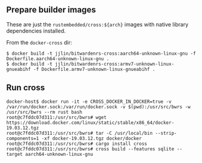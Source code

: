 ## Prepare builder images

These are just the `rustembedded/cross:${arch}` images with native library
dependencies installed.

From the `docker-cross` dir:
```
$ docker build -t jjlin/bitwardenrs-cross:aarch64-unknown-linux-gnu -f Dockerfile.aarch64-unknown-linux-gnu .
$ docker build -t jjlin/bitwardenrs-cross:armv7-unknown-linux-gnueabihf -f Dockerfile.armv7-unknown-linux-gnueabihf .
```

## Run cross

```
docker-host$ docker run -it -e CROSS_DOCKER_IN_DOCKER=true -v /var/run/docker.sock:/var/run/docker.sock -v $(pwd):/usr/src/bwrs -w /usr/src/bwrs --rm rust bash
root@c7fddc07d311:/usr/src/bwrs# wget https://download.docker.com/linux/static/stable/x86_64/docker-19.03.12.tgz
root@c7fddc07d311:/usr/src/bwrs# tar -C /usr/local/bin --strip-components=1 -xf docker-19.03.12.tgz docker/docker
root@c7fddc07d311:/usr/src/bwrs# cargo install cross
root@c7fddc07d311:/usr/src/bwrs# cross build --features sqlite --target aarch64-unknown-linux-gnu
```
